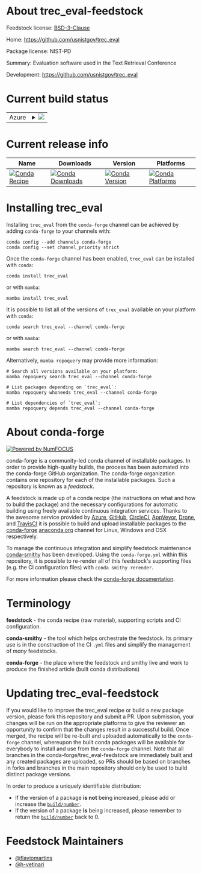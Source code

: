 About trec_eval-feedstock
=========================

Feedstock license: [BSD-3-Clause](https://github.com/conda-forge/trec_eval-feedstock/blob/main/LICENSE.txt)

Home: https://github.com/usnistgov/trec_eval

Package license: NIST-PD

Summary: Evaluation software used in the Text Retrieval Conference

Development: https://github.com/usnistgov/trec_eval

Current build status
====================


<table>
    
  <tr>
    <td>Azure</td>
    <td>
      <details>
        <summary>
          <a href="https://dev.azure.com/conda-forge/feedstock-builds/_build/latest?definitionId=14671&branchName=main">
            <img src="https://dev.azure.com/conda-forge/feedstock-builds/_apis/build/status/trec_eval-feedstock?branchName=main">
          </a>
        </summary>
        <table>
          <thead><tr><th>Variant</th><th>Status</th></tr></thead>
          <tbody><tr>
              <td>linux_64</td>
              <td>
                <a href="https://dev.azure.com/conda-forge/feedstock-builds/_build/latest?definitionId=14671&branchName=main">
                  <img src="https://dev.azure.com/conda-forge/feedstock-builds/_apis/build/status/trec_eval-feedstock?branchName=main&jobName=linux&configuration=linux%20linux_64_" alt="variant">
                </a>
              </td>
            </tr><tr>
              <td>linux_aarch64</td>
              <td>
                <a href="https://dev.azure.com/conda-forge/feedstock-builds/_build/latest?definitionId=14671&branchName=main">
                  <img src="https://dev.azure.com/conda-forge/feedstock-builds/_apis/build/status/trec_eval-feedstock?branchName=main&jobName=linux&configuration=linux%20linux_aarch64_" alt="variant">
                </a>
              </td>
            </tr><tr>
              <td>linux_ppc64le</td>
              <td>
                <a href="https://dev.azure.com/conda-forge/feedstock-builds/_build/latest?definitionId=14671&branchName=main">
                  <img src="https://dev.azure.com/conda-forge/feedstock-builds/_apis/build/status/trec_eval-feedstock?branchName=main&jobName=linux&configuration=linux%20linux_ppc64le_" alt="variant">
                </a>
              </td>
            </tr><tr>
              <td>osx_64</td>
              <td>
                <a href="https://dev.azure.com/conda-forge/feedstock-builds/_build/latest?definitionId=14671&branchName=main">
                  <img src="https://dev.azure.com/conda-forge/feedstock-builds/_apis/build/status/trec_eval-feedstock?branchName=main&jobName=osx&configuration=osx%20osx_64_" alt="variant">
                </a>
              </td>
            </tr><tr>
              <td>osx_arm64</td>
              <td>
                <a href="https://dev.azure.com/conda-forge/feedstock-builds/_build/latest?definitionId=14671&branchName=main">
                  <img src="https://dev.azure.com/conda-forge/feedstock-builds/_apis/build/status/trec_eval-feedstock?branchName=main&jobName=osx&configuration=osx%20osx_arm64_" alt="variant">
                </a>
              </td>
            </tr><tr>
              <td>win_64</td>
              <td>
                <a href="https://dev.azure.com/conda-forge/feedstock-builds/_build/latest?definitionId=14671&branchName=main">
                  <img src="https://dev.azure.com/conda-forge/feedstock-builds/_apis/build/status/trec_eval-feedstock?branchName=main&jobName=win&configuration=win%20win_64_" alt="variant">
                </a>
              </td>
            </tr>
          </tbody>
        </table>
      </details>
    </td>
  </tr>
</table>

Current release info
====================

| Name | Downloads | Version | Platforms |
| --- | --- | --- | --- |
| [![Conda Recipe](https://img.shields.io/badge/recipe-trec_eval-green.svg)](https://anaconda.org/conda-forge/trec_eval) | [![Conda Downloads](https://img.shields.io/conda/dn/conda-forge/trec_eval.svg)](https://anaconda.org/conda-forge/trec_eval) | [![Conda Version](https://img.shields.io/conda/vn/conda-forge/trec_eval.svg)](https://anaconda.org/conda-forge/trec_eval) | [![Conda Platforms](https://img.shields.io/conda/pn/conda-forge/trec_eval.svg)](https://anaconda.org/conda-forge/trec_eval) |

Installing trec_eval
====================

Installing `trec_eval` from the `conda-forge` channel can be achieved by adding `conda-forge` to your channels with:

```
conda config --add channels conda-forge
conda config --set channel_priority strict
```

Once the `conda-forge` channel has been enabled, `trec_eval` can be installed with `conda`:

```
conda install trec_eval
```

or with `mamba`:

```
mamba install trec_eval
```

It is possible to list all of the versions of `trec_eval` available on your platform with `conda`:

```
conda search trec_eval --channel conda-forge
```

or with `mamba`:

```
mamba search trec_eval --channel conda-forge
```

Alternatively, `mamba repoquery` may provide more information:

```
# Search all versions available on your platform:
mamba repoquery search trec_eval --channel conda-forge

# List packages depending on `trec_eval`:
mamba repoquery whoneeds trec_eval --channel conda-forge

# List dependencies of `trec_eval`:
mamba repoquery depends trec_eval --channel conda-forge
```


About conda-forge
=================

[![Powered by
NumFOCUS](https://img.shields.io/badge/powered%20by-NumFOCUS-orange.svg?style=flat&colorA=E1523D&colorB=007D8A)](https://numfocus.org)

conda-forge is a community-led conda channel of installable packages.
In order to provide high-quality builds, the process has been automated into the
conda-forge GitHub organization. The conda-forge organization contains one repository
for each of the installable packages. Such a repository is known as a *feedstock*.

A feedstock is made up of a conda recipe (the instructions on what and how to build
the package) and the necessary configurations for automatic building using freely
available continuous integration services. Thanks to the awesome service provided by
[Azure](https://azure.microsoft.com/en-us/services/devops/), [GitHub](https://github.com/),
[CircleCI](https://circleci.com/), [AppVeyor](https://www.appveyor.com/),
[Drone](https://cloud.drone.io/welcome), and [TravisCI](https://travis-ci.com/)
it is possible to build and upload installable packages to the
[conda-forge](https://anaconda.org/conda-forge) [anaconda.org](https://anaconda.org/)
channel for Linux, Windows and OSX respectively.

To manage the continuous integration and simplify feedstock maintenance
[conda-smithy](https://github.com/conda-forge/conda-smithy) has been developed.
Using the ``conda-forge.yml`` within this repository, it is possible to re-render all of
this feedstock's supporting files (e.g. the CI configuration files) with ``conda smithy rerender``.

For more information please check the [conda-forge documentation](https://conda-forge.org/docs/).

Terminology
===========

**feedstock** - the conda recipe (raw material), supporting scripts and CI configuration.

**conda-smithy** - the tool which helps orchestrate the feedstock.
                   Its primary use is in the construction of the CI ``.yml`` files
                   and simplify the management of *many* feedstocks.

**conda-forge** - the place where the feedstock and smithy live and work to
                  produce the finished article (built conda distributions)


Updating trec_eval-feedstock
============================

If you would like to improve the trec_eval recipe or build a new
package version, please fork this repository and submit a PR. Upon submission,
your changes will be run on the appropriate platforms to give the reviewer an
opportunity to confirm that the changes result in a successful build. Once
merged, the recipe will be re-built and uploaded automatically to the
`conda-forge` channel, whereupon the built conda packages will be available for
everybody to install and use from the `conda-forge` channel.
Note that all branches in the conda-forge/trec_eval-feedstock are
immediately built and any created packages are uploaded, so PRs should be based
on branches in forks and branches in the main repository should only be used to
build distinct package versions.

In order to produce a uniquely identifiable distribution:
 * If the version of a package **is not** being increased, please add or increase
   the [``build/number``](https://docs.conda.io/projects/conda-build/en/latest/resources/define-metadata.html#build-number-and-string).
 * If the version of a package **is** being increased, please remember to return
   the [``build/number``](https://docs.conda.io/projects/conda-build/en/latest/resources/define-metadata.html#build-number-and-string)
   back to 0.

Feedstock Maintainers
=====================

* [@flaviomartins](https://github.com/flaviomartins/)
* [@h-vetinari](https://github.com/h-vetinari/)

